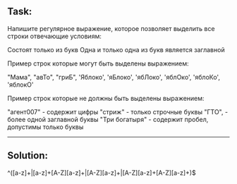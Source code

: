 ## Task:

Напишите регулярное выражение, которое позволяет выделить все строки отвечающие условиям:

Состоят только из букв
Одна и только одна из букв является заглавной

Пример строк которые могут быть выделены выражением:

"Мама",
"авТо",
"гриБ",
'Яблоко', 'яБлоко', 'ябЛоко', 'яблОко', 'яблоКо', 'яблокО'

Пример строк которые не должны быть выделены выражением:

"агент007" - содержит цифры
"стриж" - только строчные буквы
"ГТО", - более одной заглавной буквы
"Три богатыря" - содержит пробел, допустимы только буквы

---

## Solution:

^([a-z]+|[a-z]+[A-Z][a-z]+|[A-Z][a-z]+|[A-Z][a-z]+[A-Z][a-z]+)$
